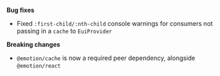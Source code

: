 **Bug fixes**

- Fixed `:first-child/:nth-child` console warnings for consumers not passing in a `cache` to `EuiProvider`

**Breaking changes**

- `@emotion/cache` is now a required peer dependency, alongside `@emotion/react`
